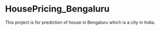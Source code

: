 # HousePricing_Bengaluru
This project is for prediction of house in Bengaluru which is a city in India. 

